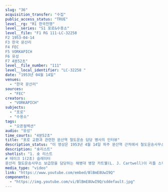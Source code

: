```yaml
---
slug: "36"
acquisition_transfer: "수집"
public_access_status: "TRUE"
level__rg: "R1 한국전쟁"
level__series: "S1 포로&수용소"
level__file: "F1 RG 111-LC-32258 
F2 1953-04-14
F3 한국 문산리
F4 FEC
F5 VORKAPICH
F6 유성
F7 4분52초"
level__file_number: "111"
level__local_identifier: "LC-32258 "
date: "1953년 04월 14일"
venues: 
  - "한국 문산리"
sources: 
  - "FEC"
creators: 
  - "VORKAPICH"
subjects: 
  - "포로"
  - "수용소"
tags: 
  - "오픈컬렉션"
audio: "유성"
time_courts: "4분52초"
title: "포로 교환과 관련한 문산역 철도운송 담당 병사의 인터뷰"
description_status: "이 영상은 1953년 4월 14일 파주 문산역 근처에서 철도운송사무소 보급창 담당자 미군의 인터뷰 내용으로 구성되어 있다. 문산역은 부상포로들의 이송과 자유의 마을까지 이동하는 물자 지원, 귀환포로 이송 등 다양한 업무를 담당했다."
description: "숏리스트"
shotlist: "1. 숏 리스트
# 테이크 1(2초) 슬레이터
문산리 철도운송사무소 보급창을 담당하는 해병대 병장 카트웰(L. J. Cartwell)이 리틀 스위치(부상포로 교환) 작전에서 포로들과 함께 열차를 타고 이동한다고 한다. 그는 그의 가족으로부터 서너 통의 편지가 왔다고 말했다. 그는 포로교환 중에 귀환할 포로 중에 그의 처남을 환영하기 위해 그 자리에 있을 계획이라고 말했다."
media_type: "video"
link: "https://www.youtube.com/embed/BlBmE8UwI9Q"
components: 
  - "https://img.youtube.com/vi/BlBmE8UwI9Q/sddefault.jpg"
---
```

